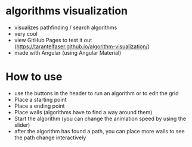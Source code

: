 # algorithms visualization

- visualizes pathfinding / search algorithms
- very cool
- view GitHub Pages to test it out (https://tarantelfaser.github.io/algorithm-visualization/)
- made with Angular (using Angular Material)

# How to use

- use the buttons in the header to run an algorithm or to edit the grid
- Place a starting point
- Place a ending point
- Place walls (algorithms have to find a way around them)
- Start the algorithm (you can change the animation speed by using the slider)
- after the algorithm has found a path, you can place more walls to see the path change interactively
